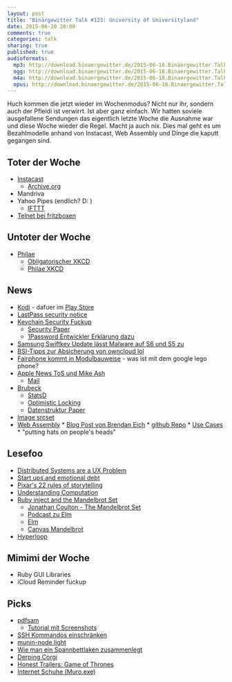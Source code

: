 ```yaml
---
layout: post
title: "Binärgewitter Talk #123: University of Universityland"
date: 2015-06-20 20:00
comments: true
categories: talk
sharing: true
published: true
audioformats:
  mp3: http://download.binaergewitter.de/2015-06-18.Binaergewitter.Talk.123.mp3
  ogg: http://download.binaergewitter.de/2015-06-18.Binaergewitter.Talk.123.ogg
  m4a: http://download.binaergewitter.de/2015-06-18.Binaergewitter.Talk.123.m4a
  opus: http://download.binaergewitter.de/2015-06-18.Binaergewitter.Talk.123.opus
---
```

Huch kommen die jetzt wieder im Wochenmodus? Nicht nur ihr, sondern auch der Pfleidi ist verwirrt. Ist aber ganz einfach. Wir hatten soviele ausgefallene Sendungen das eigentlich letzte Woche die Ausnahme war und diese Woche wieder die Regel. Macht ja auch nix. Dies mal geht es um Bezahlmodelle anhand von Instacast, Web Assembly und Dinge die kaputt gegangen sind.

## Toter der Woche

- [Instacast]( http://vemedio.com/discontinued/ )
  - [Archive.org]( http://web.archive.org/web/20150315055213/http://vemedio.com/products/instacast )
- Mandriva
- Yahoo Pipes (endlich? D: )
    * [IFTTT]( https://ifttt.com/ )
- [Telnet bei fritzboxen](http://www.heise.de/newsticker/meldung/Testversion-Fritzbox-Firmware-fuer-Vectoring-und-ohne-Telnet-2696116.html )

## Untoter der Woche

- [Philae]( http://www.heise.de/newsticker/meldung/Hallo-vom-Kometen-Lander-Philae-meldet-sich-zurueck-2690194.html )
    * [Obligatorischer XKCD]( https://xkcd.com/695/ )
    * [Philae XKCD]( https://xkcd.com/1446/ )

## News

- [Kodi](http://www.heise.de/newsticker/meldung/Amazon-wirft-Mediacenter-Kodi-aus-seinem-App-Shop-2699003.html ) - dafuer im [Play Store]( https://play.google.com/store/apps/details?id=org.xbmc.kodi )
- [LastPass security notice]( https://blog.lastpass.com/2015/06/lastpass-security-notice.html/ )
- [Keychain Security Fuckup]( http://arstechnica.com/security/2015/06/serious-os-x-and-ios-flaws-let-hackers-steal-keychain-1password-contents/ )
    * [Security Paper]( https://drive.google.com/file/d/0BxxXk1d3yyuZOFlsdkNMSGswSGs/view )
    * [1Password Entwickler Erklärung dazu]( https://blog.agilebits.com/2015/06/17/1password-inter-process-communication-discussion/ )
- [Samsung Swiftkey Update lässt Malware auf S6 und S5 zu]( http://arstechnica.com/security/2015/06/new-exploit-turns-samsung-galaxy-phones-into-remote-bugging-devices/ )
- [BSI-Tipps zur Absicherung von owncloud lol]( http://www.golem.de/news/privater-cloudspeicher-bsi-gibt-tipps-zur-absicherung-von-owncloud-1506-114738.html )
- [Fairphone kommt in Modulbauweise](http://www.heise.de/newsticker/meldung/Fairphone-2-Android-Smartphone-in-Modulbauweise-2690732.html ) - was ist mit dem google lego phone?
- [Apple News ToS und Mike Ash]( https://mikeash.com/pyblog/i-do-not-agree-to-your-terms.html )
    * [Mail]( https://twitter.com/mikeash/status/609551745379889152 )
- [Brubeck]( http://githubengineering.com/brubeck/ )
    * [StatsD]( https://github.com/etsy/statsd )
    * [Optimistic Locking]( https://en.wikipedia.org/wiki/Optimistic_concurrency_control )
    * [Datenstruktur Paper]( http://www.cs.cmu.edu/~dga/papers/memc3-nsdi2013.pdf )
- [Image srcset]( http://blogs.windows.com/msedgedev/2015/06/08/introducing-srcset-responsive-images-in-microsoft-edge )
- [Web Assembly]( https://blog.mozilla.org/luke/2015/06/17/webassembly/ )
        * [Blog Post von Brendan Eich]( https://brendaneich.com/2015/06/from-asm-js-to-webassembly/ )
        * [github Repo]( https://github.com/WebAssembly )
        * [Use Cases]( https://github.com/WebAssembly/design/blob/master/UseCases.md )
        * "putting hats on people's heads"

## Lesefoo

- [Distributed Systems are a UX Problem]( http://bravenewgeek.com/distributed-systems-are-a-ux-problem/ )
- [Start ups and emotional debt]( http://www.evanmiller.org/start-ups-and-emotional-debt.html )
- [Pixar's 22 rules of storytelling]( http://www.aerogrammestudio.com/2013/03/07/pixars-22-rules-of-storytelling/ )
- [Understanding Computation]( http://amazon.de/dp/1449329276?tag=pfleidi-21 )
- [Ruby inject and the Mandelbrot Set]( http://eigenjoy.com/2008/02/22/ruby-inject-and-the-mandelbrot-set/ )
    * [Jonathan Coulton - The Mandelbrot Set]( https://www.youtube.com/watch?v=ES-yKOYaXq0 )
    * [Podcast zu Elm]( http://devchat.tv/ruby-rogues/212-rr-elm-with-richard-feldman-and-evan-czaplicki )
    * [Elm]( http://elm-lang.org/ )
    * [Canvas Mandelbrot]( http://tilde.club/~david/m )
- [Hyperloop]( http://waitbutwhy.com/2015/06/hyperloop.html )

## Mimimi der Woche

- Ruby GUI Libraries
- iCloud Reminder fuckup

## Picks

* [pdfsam](http://www.pdfsam.org/ )
    * [Tutorial mit Screenshots]( http://www.pdfsam.org/uploads/pdfsam-1.1.0-tutorial.pdf )
* [SSH Kommandos einschränken](https://www.thomas-krenn.com/de/wiki/Ausf%C3%BChrbare_SSH-Kommandos_per_authorized_keys_einschr%C3%A4nken )
* [munin-node light](https://github.com/gpkvt/muninlite )
* [Wie man ein Spannbettlaken zusammenlegt]( http://thedoghousediaries.com/4491 )
* [Derping Corgi]( https://www.youtube.com/watch?v=s9whboz1ceU )
* [Honest Trailers: Game of Thrones]( https://www.youtube.com/watch?v=SVaD8rouJn0 )
* [Internet Schuhe (Muro.exe)]( http://eu.muroexe.com/ )

